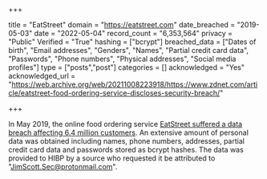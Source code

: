 +++

title = "EatStreet"
domain = "https://eatstreet.com"
date_breached = "2019-05-03"
date = "2022-05-04"
record_count = "6,353,564"
privacy = "Public"
Verified = "True"
hashing = ["bcrypt"]
breached_data = ["Dates of birth", "Email addresses", "Genders", "Names", "Partial credit card data", "Passwords", "Phone numbers", "Physical addresses", "Social media profiles"]
type = ["posts","post"]
categories = []
acknowledged = "Yes"
acknowledged_url = "https://web.archive.org/web/20211008223918/https://www.zdnet.com/article/eatstreet-food-ordering-service-discloses-security-breach/"

+++


In May 2019, the online food ordering service <a href="https://www.zdnet.com/article/eatstreet-food-ordering-service-discloses-security-breach/" target="_blank" rel="noopener">EatStreet suffered a data breach affecting 6.4 million customers</a>. An extensive amount of personal data was obtained including names, phone numbers, addresses, partial credit card data and passwords stored as bcrypt hashes. The data was provided to HIBP by a source who requested it be attributed to &quot;JimScott.Sec@protonmail.com&quot;.

